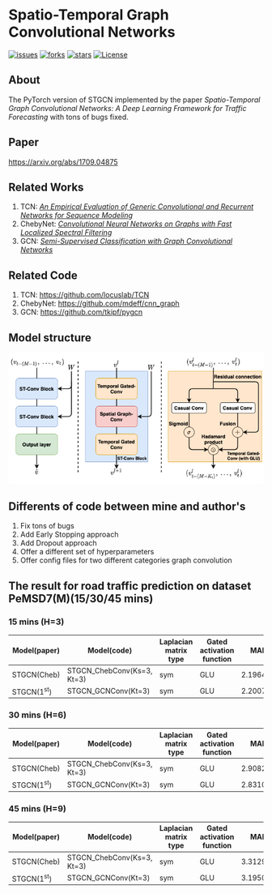 # Spatio-Temporal Graph Convolutional Networks
[![issues](https://img.shields.io/github/issues/hazdzz/STGCN)](https://github.com/hazdzz/STGCN/issues)
[![forks](https://img.shields.io/github/forks/hazdzz/STGCN)](https://github.com/hazdzz/STGCN/network/members)
[![stars](https://img.shields.io/github/stars/hazdzz/STGCN)](https://github.com/hazdzz/STGCN/stargazers)
[![License](https://img.shields.io/github/license/hazdzz/STGCN)](./LICENSE)

## About
The PyTorch version of STGCN implemented by the paper *Spatio-Temporal Graph Convolutional Networks:
A Deep Learning Framework for Traffic Forecasting* with tons of bugs fixed.

## Paper
https://arxiv.org/abs/1709.04875

## Related Works
1. TCN: [*An Empirical Evaluation of Generic Convolutional and Recurrent Networks for Sequence Modeling*](https://arxiv.org/abs/1803.01271)
2. ChebyNet: [*Convolutional Neural Networks on Graphs with Fast Localized Spectral Filtering*](https://arxiv.org/abs/1606.09375)
3. GCN: [*Semi-Supervised Classification with Graph Convolutional Networks*](https://arxiv.org/abs/1609.02907)

## Related Code
1. TCN: https://github.com/locuslab/TCN
2. ChebyNet: https://github.com/mdeff/cnn_graph
3. GCN: https://github.com/tkipf/pygcn

## Model structure
<img src="./figure/stgcn_model_structure.png" style="zoom:100%" />

## Differents of code between mine and author's
1. Fix tons of bugs 
2. Add Early Stopping approach
3. Add Dropout approach
4. Offer a different set of hyperparameters
5. Offer config files for two different categories graph convolution

## The result for road traffic prediction on dataset PeMSD7(M)(15/30/45 mins)
### 15 mins (H=3)
|  Model(paper)  |  Model(code)  |  Laplacian matrix type  |  Gated activation function  |  MAE  |  MAPE  |  RMSE  |
|  ----  |  ----  |  ----  |  ----  |  ----  |  ----  |  ----  |
|  STGCN(Cheb)  |  STGCN_ChebConv(Ks=3, Kt=3)  |  sym  |  GLU  |  2.196439  |  5.120554%  |  3.942155  |
|  STGCN(1<sup>st</sup>)  |  STGCN_GCNConv(Kt=3)  |  sym  |  GLU  |  2.200761  |  5.101906%  |  3.937438  |

### 30 mins (H=6)
|  Model(paper)  |  Model(code)  |  Laplacian matrix type  |  Gated activation function  |  MAE  |  MAPE  |  RMSE  |
|  ----  |  ----  |  ----  |  ----  |  ----  |  ----  |  ----  |
|  STGCN(Cheb)  |  STGCN_ChebConv(Ks=3, Kt=3)  |  sym  |  GLU  |  2.908268  |  7.004069%  |  5.287514  |
|  STGCN(1<sup>st</sup>)  |  STGCN_GCNConv(Kt=3)  |  sym  |  GLU  |  2.831076  |  6.861572%  |  5.175758  |

### 45 mins (H=9)
|  Model(paper)  |  Model(code)  |  Laplacian matrix type  |  Gated activation function  |  MAE  |  MAPE  |  RMSE  |
|  ----  |  ----  |  ----  |  ----  |  ----  |  ----  |  ----  |
|  STGCN(Cheb)  |  STGCN_ChebConv(Ks=3, Kt=3)  |  sym  |  GLU  |  3.312900  |  8.111004%  |  6.018192  |
|  STGCN(1<sup>st</sup>)  |  STGCN_GCNConv(Kt=3)  |  sym  |  GLU  |  3.195088  |  7.912600%  |  5.845828  |
